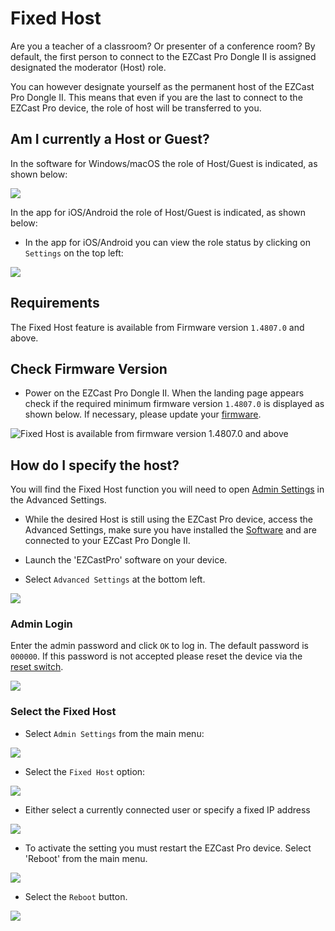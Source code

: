 # Fixed Host

Are you a teacher of a classroom? Or presenter of a conference room? By default, the first person to connect to the EZCast Pro Dongle II is assigned designated the moderator (Host) role.

You can however designate yourself as the permanent host of the EZCast Pro Dongle II. This means that even if you are the last to connect to the EZCast Pro device, the role of host will be transferred to you.

## Am I currently a Host or Guest?

In the software for Windows/macOS the role of Host/Guest is indicated, as shown below:

![](/assets/img/AppRolle-Host.png)

In the app for iOS/Android the role of Host/Guest is indicated, as shown below:

* In the app for iOS/Android you can view the role status by clicking on `Settings` on the top left:

![](/assets/img/App-IosAndroidHost.png)

## Requirements

The Fixed Host feature is available from Firmware version `1.4807.0` and above.

## Check Firmware Version

* Power on the EZCast Pro Dongle II. When the landing page appears check if the required minimum firmware version `1.4807.0` is displayed as shown below. If necessary, please update your [firmware](firmware-upgrade.md).

![Fixed Host is available from firmware version 1.4807.0 and above](/assets/img/ProIIDongle_firmware.png)

## How do I specify the host?

You will find the Fixed Host function you will need to open [Admin Settings](#adminsettings) in the Advanced Settings.

* While the desired Host is still using the EZCast Pro device, access the Advanced Settings, make sure you have installed the [Software](quickstart.md#InstallSoftware) and are connected to your EZCast Pro Dongle II.

* Launch the 'EZCastPro' software on your device.

* Select `Advanced Settings` at the bottom left.

![](/assets/img/ProII-Win-App-Advanced-Settings.png)

### Admin Login

Enter the admin password and click `OK` to log in. The default password is `000000`. If this password is not accepted please reset the device via the [reset switch](reset.md#hardreset).

![](/assets/img/EZCastII_Login.png)

### Select the Fixed Host

* Select `Admin Settings` from the main menu:

![](/assets/img/ezcastpro.II.select.adminsettings.png)

* Select the `Fixed Host` option:

![](/assets/img/ezcastpro.II.admineinstellungen.fixedhost.png)

* Either select a currently connected user or specify a fixed IP address

![](/assets/img/ProIIDongle_Fixedhost.Select.png)

* To activate the setting you must restart the EZCast Pro device. Select 'Reboot' from the main menu.

![](/assets/img/prostickII_menu.restart.png)

* Select the `Reboot` button.

![](/assets/img/restart.png)

